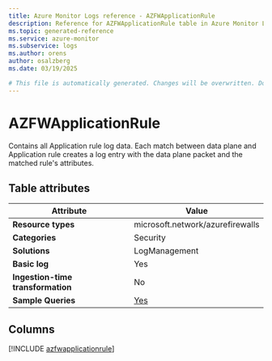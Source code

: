 ```yaml
---
title: Azure Monitor Logs reference - AZFWApplicationRule
description: Reference for AZFWApplicationRule table in Azure Monitor Logs.
ms.topic: generated-reference
ms.service: azure-monitor
ms.subservice: logs
ms.author: orens
author: osalzberg
ms.date: 03/19/2025

# This file is automatically generated. Changes will be overwritten. Do not change this file directly.
---
```


# AZFWApplicationRule

Contains all Application rule log data. Each match between data plane and Application rule creates a log entry with the data plane packet and the matched rule's attributes.


## Table attributes

|Attribute|Value|
|---|---|
|**Resource types**|microsoft.network/azurefirewalls|
|**Categories**|Security|
|**Solutions**| LogManagement|
|**Basic log**|Yes|
|**Ingestion-time transformation**|No|
|**Sample Queries**|[Yes](/azure/azure-monitor/reference/queries/azfwapplicationrule)|



## Columns
  
[!INCLUDE [azfwapplicationrule](~/reusable-content/ce-skilling/azure/includes/azure-monitor/reference/tables/azfwapplicationrule-include.md)]

